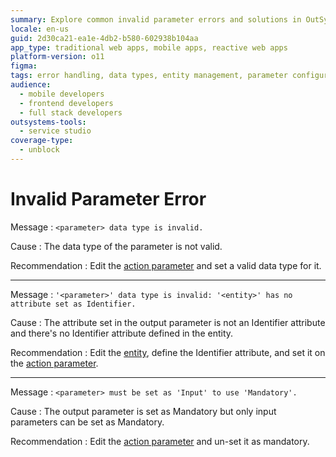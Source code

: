 ```yaml
---
summary: Explore common invalid parameter errors and solutions in OutSystems 11 (O11) for ensuring correct data type settings in action parameters.
locale: en-us
guid: 2d30ca21-ea1e-4db2-b580-602938b104aa
app_type: traditional web apps, mobile apps, reactive web apps
platform-version: o11
figma:
tags: error handling, data types, entity management, parameter configuration, app development best practices
audience:
  - mobile developers
  - frontend developers
  - full stack developers
outsystems-tools:
  - service studio
coverage-type:
  - unblock
---
```


# Invalid Parameter Error

Message
:   `<parameter> data type is invalid.`

Cause
:   The data type of the parameter is not valid.

Recommendation
:   Edit the [action parameter](<../../integration-studio/element-property/action-parameter.md>) and set a valid data type for it.

---

Message
:   `'<parameter>' data type is invalid: '<entity>' has no attribute set as Identifier.`

Cause
:   The attribute set in the output parameter is not an Identifier attribute and there's no Identifier attribute defined in the entity.

Recommendation
:   Edit the [entity](<../../../integration-with-systems/integration-studio/managing-extensions/entity-define.md>), define the Identifier attribute, and set it on the [action parameter](<../../integration-studio/element-property/action-parameter.md>).

---

Message
:   `<parameter> must be set as 'Input' to use 'Mandatory'.`

Cause
:   The output parameter is set as Mandatory but only input parameters can be set as Mandatory.

Recommendation
:   Edit the [action parameter](<../../integration-studio/element-property/action-parameter.md>) and un-set it as mandatory.
